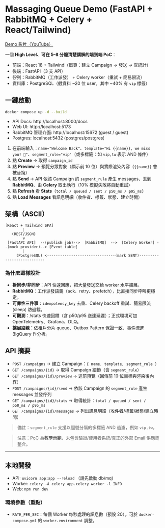 # Massaging Queue Demo (FastAPI + RabbitMQ + Celery + React/Tailwind)

[Demo 影片（YouTube）](https://www.youtube.com/watch?v=AhSy5u1zgno)


一個 **High Level、可在 5–8 分鐘清楚講解的端到端 PoC**：
- 前端：React 18 + Tailwind（單頁：建立 Campaign → 發送 → 查統計）
- 後端：FastAPI（3 支 API）
- 佇列：RabbitMQ（工作派發） + Celery worker（重試 + 簡易限流）
- 資料庫：PostgreSQL（假資料 ~20 位 user，其中 ~40% 有 `vip` 標籤）

## 一鍵啟動
```bash
docker compose up -d --build
```

- API Docs: http://localhost:8000/docs
- Web UI: http://localhost:5173
- RabbitMQ 管理介面: http://localhost:15672  (guest / guest)
- Postgres: localhost:5432 (postgres/postgres)


1. 在前端輸入：`name="Welcome Back"`、`template="Hi {{name}}, we miss you! 💌"`、`segment_rule="vip"`（或多標籤：如 `vip,tw` 表示 AND 條件）
2. 點 **Create** → 取得 `campaign_id`
3. 點 **Preview** → 預覽分眾對象（顯示前 10 位）與實際渲染內容（`{{name}}` 會被替換）
4. 點 **Send** → API 依該 Campaign 的 `segment_rule` 產生 messages、丟到 **RabbitMQ**、由 **Celery** 取出執行（10% 模擬失敗將自動重試）
5. 點 **Refresh** 看 **Stats**（`total / queued / sent / p50_ms / p95_ms`）
6. 點 **Load Messages** 看訊息明細（收件者、標籤、狀態、建立時間）

## 架構（ASCII）
```
[React + Tailwind SPA]
        |
   (REST/JSON)
        v
 [FastAPI API]  --(publish job)-->  [RabbitMQ]  -->  [Celery Worker] --(mock provider)--> [Event table]
        |                                                                             
     (PostgreSQL) <-------------------------------(mark SENT)---------------------------
```

### 為什麼這樣設計
- **拆同步/非同步**：API 快速回應，把大量發送交給 worker 水平擴展。
- **RabbitMQ**：工作派發語義（ack、retry、prefetch），比直接同步呼叫更穩定。
- **可靠性三件事**：`idempotency_key` 去重、Celery backoff 重試、簡易限流 (sleep) 防過載。
- **可觀測**：/stats 快速回饋（含 p50/p95 送達延遲）；正式環境可加 OpenTelemetry、Grafana、DLQ。
- **擴展路線**：依租戶分片 queue、Outbox Pattern 保證一致、事件流進 BigQuery 作分析。

## API 摘要
- `POST /campaigns` → 建立 Campaign：`{ name, template, segment_rule }`
- `GET /campaigns/{id}` → 取得 Campaign 細節（含 `segment_rule`）
- `GET /campaigns/{id}/preview` → 送前預覽（回傳前 10 位目標與渲染後內容）
- `POST /campaigns/{id}/send` → 依該 Campaign 的 `segment_rule` 產生 messages 並發佇列
- `GET /campaigns/{id}/stats` → 取得統計：`total / queued / sent / p50_ms / p95_ms`
- `GET /campaigns/{id}/messages` → 列出訊息明細（收件者/標籤/狀態/建立時間）

> 備註：`segment_rule` 支援以逗號分隔的多標籤 AND 過濾，例如 `vip,tw`。

> 注意：PoC 為**教學示範**，未包含驗證/使用者系統/真正的外部 Email 供應商整合。
---

## 本地開發
- API: `uvicorn app:app --reload` （請先啟動 db/mq）
- Worker: `celery -A celery_app.celery worker -l INFO`
- Web: `npm run dev`

### 環境參數（重點）
- `RATE_PER_SEC`：每個 Worker 每秒處理的訊息數（預設 20）。可於 `docker-compose.yml` 的 `worker.environment` 調整。

